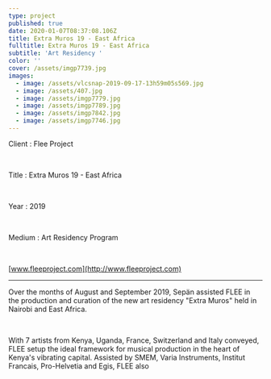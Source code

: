 ```yaml
---
type: project
published: true
date: 2020-01-07T08:37:08.106Z
title: Extra Muros 19 - East Africa
fulltitle: Extra Muros 19 - East Africa
subtitle: 'Art Residency '
color: ''
cover: /assets/imgp7739.jpg
images:
  - image: /assets/vlcsnap-2019-09-17-13h59m05s569.jpg
  - image: /assets/407.jpg
  - image: /assets/imgp7779.jpg
  - image: /assets/imgp7789.jpg
  - image: /assets/imgp7842.jpg
  - image: /assets/imgp7746.jpg
---
```

Client : Flee Project

<br/>

Title : Extra Muros 19 - East Africa 

<br/>

Year : 2019

<br/>

Medium : Art Residency Program

<br/>

[www.fleeproject.com](http://www.fleeproject.com)

- - -

Over the months of August and September 2019, Sepän assisted FLEE in the production and curation of the new art residency "Extra Muros" held in Nairobi and East Africa. 

<br/>

With 7 artists from Kenya, Uganda, France, Switzerland and Italy conveyed, FLEE setup the ideal framework for musical production in the heart of Kenya's vibrating capital. Assisted by SMEM, Varia Instruments, Institut Francais, Pro-Helvetia and Egis, FLEE also
